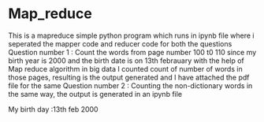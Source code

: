 # Map_reduce
This is a mapreduce simple python program which runs in ipynb file where i seperated the mapper code and reducer code for both the questions
Question number 1 : Count the words from page number 100 t0 110 since my birth year is 2000 and the birth date is on 13th febrauary with the help of Map reduce algorithm in big data I counted count of number of words in those pages, resulting is the output generated and I have attached the pdf file for the same
Question number 2 : Counting the non-dictionary words in the same way, the output is generated in an ipynb file 

My birth day :13th feb 2000
